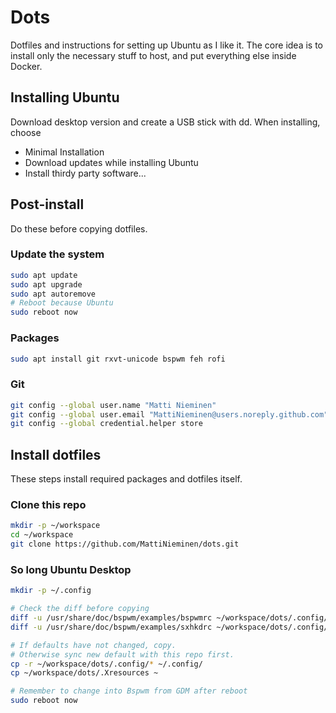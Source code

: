 # Dots

Dotfiles and instructions for setting up Ubuntu as I like it. The core idea
is to install only the necessary stuff to host, and put everything else inside
Docker.

## Installing Ubuntu

Download desktop version and create a USB stick with dd. When installing,
choose

 * Minimal Installation
 * Download updates while installing Ubuntu
 * Install thirdy party software...
 
## Post-install
 
Do these before copying dotfiles.
 
### Update the system
 
```bash
sudo apt update
sudo apt upgrade
sudo apt autoremove
# Reboot because Ubuntu
sudo reboot now
```

### Packages
```bash
sudo apt install git rxvt-unicode bspwm feh rofi
```

### Git

```bash
git config --global user.name "Matti Nieminen"
git config --global user.email "MattiNieminen@users.noreply.github.com"
git config --global credential.helper store
```

## Install dotfiles

These steps install required packages and dotfiles itself.

### Clone this repo

```bash
mkdir -p ~/workspace
cd ~/workspace
git clone https://github.com/MattiNieminen/dots.git
```

### So long Ubuntu Desktop

```bash
mkdir -p ~/.config

# Check the diff before copying
diff -u /usr/share/doc/bspwm/examples/bspwmrc ~/workspace/dots/.config/bspwm/bspwmrc
diff -u /usr/share/doc/bspwm/examples/sxhkdrc ~/workspace/dots/.config/sxhkd/sxhkdrc

# If defaults have not changed, copy.
# Otherwise sync new default with this repo first.
cp -r ~/workspace/dots/.config/* ~/.config/
cp ~/workspace/dots/.Xresources ~

# Remember to change into Bspwm from GDM after reboot
sudo reboot now
```
